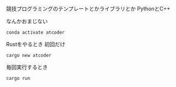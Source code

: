 競技プログラミングのテンプレートとかライブラリとか
PythonとC++

なんかおまじない
```
conda activate atcoder
```

Rustをやるとき
初回だけ
```
cargo new atcoder
```

毎回実行するとき
```
cargo run
```
